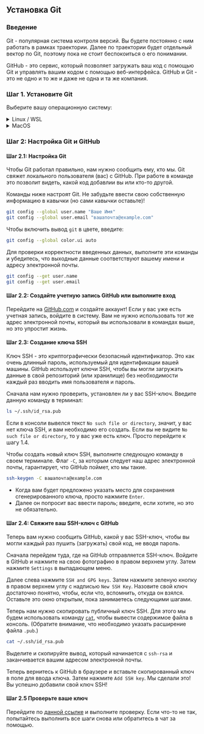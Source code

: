 ## Установка Git

### Введение

Git - популярная система контроля версий. Вы будете постоянно с ним работать в рамках траектории. Далее по траектории будет отдельный вектор по Git, поэтому пока не стоит беспокоиться о его понимании.

GitHub - это сервис, который позволяет загружать ваш код с помощью Git и управлять вашим кодом с помощью веб-интерфейса. GitHub и Git - это не одно и то же и даже не одна и та же компания.

### Шаг 1. Установите Git

Выберите вашу операционную систему:

<details>
<summary>Linux / WSL</summary>

#### Шаг 1.1: Обновление системы

Запустите эти команды в терминале, чтобы обновить систему Linux:

~~~bash
sudo apt update
sudo apt upgrade
~~~

#### Шаг 1.2: установить Git

Вероятно, у вас уже установлен `git`. Но мы для проверки сделаем это еще раз (вы не потеряете ваши настройки, не волнуйтесь).

Просто запустите команду:

~~~bash
sudo apt install git
~~~

</details>


<details>
<summary>MacOS</summary>

#### Шаг 1.1: Обновление Git

MacOS поставляется с Git, но вы должны обновить его до последней версии. Введите следующее:

~~~bash
brew install git
~~~

Вы поставили последнюю версию Git. Просто, правда?

</details>

### Шаг 2: Настройка Git и GitHub

#### Шаг 2.1: Настройка Git

Чтобы Git работал правильно, нам нужно сообщить ему, кто мы. Git свяжет локального пользователя (вас) с GitHub. При работе в команде это позволит видеть, какой код добавлии вы или кто-то другой.

Команды ниже настроят Git. Не забудьте ввести свою собственную информацию в кавычки (но сами кавычки оставьте)!

~~~bash
git config --global user.name "Ваше Имя"
git config --global user.email "вашапочта@example.com"
~~~

Чтобы включить вывод `git` в цвете, введите:

~~~bash
git config --global color.ui auto
~~~

Для проверки корректности введенных данных, выполните эти команды и убедитесь, что выходные данные соответствуют вашему имени и адресу электронной почты.

~~~bash
git config --get user.name
git config --get user.email
~~~

#### Шаг 2.2: Создайте учетную запись GitHub или выполните вход

Перейдите на [GitHub.com](https://github.com/) и создайте аккаунт! Если у вас уже есть учетная запись, войдите в систему. Вам не нужно использовать тот же адрес электронной почты, который вы использовали в командах выше, но это упростит жизнь.

#### Шаг 2.3: Создание ключа SSH

Ключ SSH - это криптографически безопасный идентификатор. Это как очень длинный пароль, используемый для идентификации вашей машины. GitHub использует ключи SSH, чтобы вы могли загружать данные в свой репозиторий (или хранилище) без необходимости каждый раз вводить имя пользователя и пароль.

Сначала нам нужно проверить, установлен ли у вас SSH-ключ. Введите данную команду в терминал:

~~~bash
ls ~/.ssh/id_rsa.pub
~~~

Если в консоли вывелся текст `No such file or directory`, значит, у вас нет ключа SSH, и вам необходимо его создать. Если вы не видите `No such file or directory`, то у вас уже есть ключ. Просто перейдите к шагу 1.4.

Чтобы создать новый ключ SSH, выполните следующую команду в своем терминале. Флаг `-C`, за которым следует наш адрес электронной почты, гарантирует, что GitHub поймет, кто мы такие.

~~~bash
ssh-keygen -C вашапочта@example.com
~~~

* Когда вам будет предложено указать место для сохранения сгенерированного ключа, просто нажмите `Enter`.
* Далее он попросит вас ввести пароль; введите, если хотите, но это не обязательно.

#### Шаг 2.4: Свяжите ваш SSH-ключ с GitHub

Теперь вам нужно сообщить GitHub, какой у вас SSH-ключ, чтобы вы могли каждый раз пушить (загружать) свой код, не вводя пароль.

Сначала перейдем туда, где на GitHub отправляется SSH-ключ. Войдите в GitHub и нажмите на свою фотографию в правом верхнем углу. Затем нажмите `Settings` в выпадающем меню.

Далее слева нажмите `SSH and GPG keys`. Затем нажмите зеленую кнопку в правом верхнем углу с надписью `New SSH Key`. Назовите свой ключ достаточно понятно, чтобы, если что, вспомнить, откуда он взялся. Оставьте это окно открытым, пока занимаетесь следующими шагами.

Теперь нам нужно скопировать публичный ключ SSH. Для этого мы будем использовать команду [`cat`](https://losst.ru/komanda-cat-linux), чтобы вывести содержимое файла в консоль. (Обратите внимание, что необходимо указать расширение файла `.pub`.)

~~~ bash
cat ~/.ssh/id_rsa.pub
~~~

Выделите и скопируйте вывод, который начинается с `ssh-rsa` и заканчивается вашим адресом электронной почты.

Теперь вернитесь к GitHub в браузере и вставьте скопированный ключ в поле для ввода ключа. Затем нажмите `Add SSH key`. Мы сделали это! Вы успешно добавили свой ключ SSH!

#### Шаг 2.5 Проверьте ваше ключ

Перейдите по [данной ссылке](https://help.github.com/en/articles/testing-your-ssh-connection) и выполните проверку. Если что-то не так, попытайтесь выполнить все шаги снова или обратитесь в чат за помощью.
